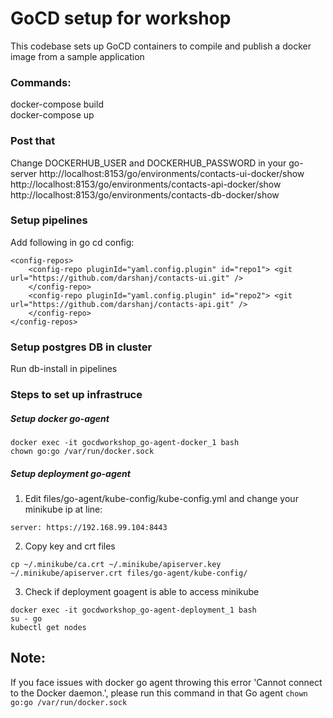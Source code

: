 # GoCD setup for workshop

This codebase sets up GoCD containers to compile and publish a
docker image from a sample application

### Commands:

 docker-compose build <br/>
 docker-compose up <br/>

### Post that

 Change DOCKERHUB_USER and DOCKERHUB_PASSWORD in your go-server 
 http://localhost:8153/go/environments/contacts-ui-docker/show
 http://localhost:8153/go/environments/contacts-api-docker/show
 http://localhost:8153/go/environments/contacts-db-docker/show


### Setup pipelines
Add following in go cd config:
```
<config-repos> 
	<config-repo pluginId="yaml.config.plugin" id="repo1"> <git url="https://github.com/darshanj/contacts-ui.git" /> 
	</config-repo> 
	<config-repo pluginId="yaml.config.plugin" id="repo2"> <git url="https://github.com/darshanj/contacts-api.git" /> 
	</config-repo> 
</config-repos>
```

### Setup postgres DB in cluster
Run db-install in pipelines

### Steps to set up infrastruce

##### Setup docker go-agent

```docker exec -it gocdworkshop_go-agent-docker_1 bash``` <br />
```chown go:go /var/run/docker.sock```

##### Setup deployment go-agent
1. Edit files/go-agent/kube-config/kube-config.yml and change your minikube ip
at line: 

```server: https://192.168.99.104:8443```

2. Copy key and crt files

```cp ~/.minikube/ca.crt ~/.minikube/apiserver.key ~/.minikube/apiserver.crt files/go-agent/kube-config/```

3. Check if deployment goagent is able to access minikube

```docker exec -it gocdworkshop_go-agent-deployment_1 bash``` <br />
```su - go``` <br />
```kubectl get nodes``` <br />

## Note: 
If you face issues with docker go agent throwing this error 'Cannot connect to the Docker daemon.',
please run this command in that Go agent ```chown go:go /var/run/docker.sock```
